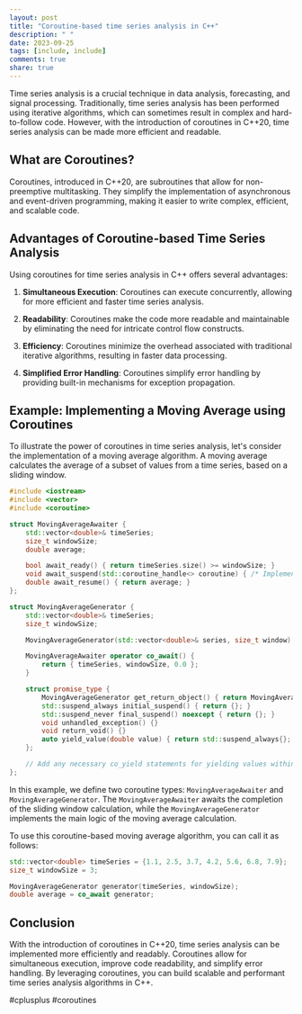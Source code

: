 ```yaml
---
layout: post
title: "Coroutine-based time series analysis in C++"
description: " "
date: 2023-09-25
tags: [include, include]
comments: true
share: true
---
```


Time series analysis is a crucial technique in data analysis, forecasting, and signal processing. Traditionally, time series analysis has been performed using iterative algorithms, which can sometimes result in complex and hard-to-follow code. However, with the introduction of coroutines in C++20, time series analysis can be made more efficient and readable.

## What are Coroutines?

Coroutines, introduced in C++20, are subroutines that allow for non-preemptive multitasking. They simplify the implementation of asynchronous and event-driven programming, making it easier to write complex, efficient, and scalable code.

## Advantages of Coroutine-based Time Series Analysis

Using coroutines for time series analysis in C++ offers several advantages:

1. **Simultaneous Execution**: Coroutines can execute concurrently, allowing for more efficient and faster time series analysis.

2. **Readability**: Coroutines make the code more readable and maintainable by eliminating the need for intricate control flow constructs.

3. **Efficiency**: Coroutines minimize the overhead associated with traditional iterative algorithms, resulting in faster data processing.

4. **Simplified Error Handling**: Coroutines simplify error handling by providing built-in mechanisms for exception propagation.

## Example: Implementing a Moving Average using Coroutines

To illustrate the power of coroutines in time series analysis, let's consider the implementation of a moving average algorithm. A moving average calculates the average of a subset of values from a time series, based on a sliding window.

```cpp
#include <iostream>
#include <vector>
#include <coroutine>

struct MovingAverageAwaiter {
    std::vector<double>& timeSeries;
    size_t windowSize;
    double average;

    bool await_ready() { return timeSeries.size() >= windowSize; }
    void await_suspend(std::coroutine_handle<> coroutine) { /* Implement suspension logic here */ }
    double await_resume() { return average; }
};

struct MovingAverageGenerator {
    std::vector<double>& timeSeries;
    size_t windowSize;

    MovingAverageGenerator(std::vector<double>& series, size_t window) : timeSeries(series), windowSize(window) {}

    MovingAverageAwaiter operator co_await() {
        return { timeSeries, windowSize, 0.0 };
    }

    struct promise_type {
        MovingAverageGenerator get_return_object() { return MovingAverageGenerator{}; }
        std::suspend_always initial_suspend() { return {}; }
        std::suspend_never final_suspend() noexcept { return {}; }
        void unhandled_exception() {}
        void return_void() {}
        auto yield_value(double value) { return std::suspend_always{}; }
    };

    // Add any necessary co_yield statements for yielding values within the calculation process
};
```

In this example, we define two coroutine types: `MovingAverageAwaiter` and `MovingAverageGenerator`. The `MovingAverageAwaiter` awaits the completion of the sliding window calculation, while the `MovingAverageGenerator` implements the main logic of the moving average calculation.

To use this coroutine-based moving average algorithm, you can call it as follows:

```cpp
std::vector<double> timeSeries = {1.1, 2.5, 3.7, 4.2, 5.6, 6.8, 7.9};
size_t windowSize = 3;

MovingAverageGenerator generator(timeSeries, windowSize);
double average = co_await generator;
```

## Conclusion

With the introduction of coroutines in C++20, time series analysis can be implemented more efficiently and readably. Coroutines allow for simultaneous execution, improve code readability, and simplify error handling. By leveraging coroutines, you can build scalable and performant time series analysis algorithms in C++.

#cplusplus #coroutines